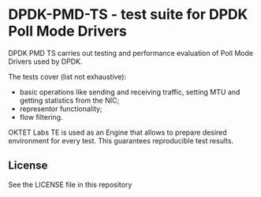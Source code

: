 # DPDK-PMD-TS - test suite for DPDK Poll Mode Drivers

DPDK PMD TS carries out testing and performance evaluation of Poll Mode Drivers used by DPDK.

The tests cover (list not exhaustive):

* basic operations like sending and receiving traffic, setting MTU and getting statistics from the NIC;
* representor functionality;
* flow filtering.

OKTET Labs TE is used as an Engine that allows to prepare desired environment for every test.
This guarantees reproducible test results.

## License

See the LICENSE file in this repository
